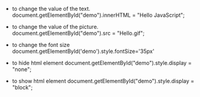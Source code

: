 * to change the value of the text. 
	document.getElementById("demo").innerHTML = "Hello JavaScript";

* to change the value of the picture. 
	document.getElementById("demo").src = "Hello.gif";

*  to change the font size 
	document.getElementById('demo').style.fontSize='35px'

*  to hide html element 
	document.getElementById("demo").style.display = "none";

*  to show html element 
	document.getElementById("demo").style.display = "block";
